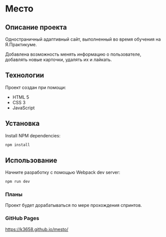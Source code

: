 # Место
## **Описание проекта**
Одностраничный адаптивный сайт, выполненный во время обучения на Я.Практикуме.  

Добавлена возможность менять информацию о пользователе, добавлять новые карточки, удалять их и лайкать.
## **Технологии**
Проект создан при помощи:
* HTML 5
* CSS 3
* JavaScript
## **Установка**
Install NPM dependencies:

```sh
npm install
```
## **Использование**
Начните разработку с помощью Webpack dev server:

```sh
npm run dev
```
### **Планы**
Проект будет дорабатываться по мере прохождения спринтов.
### **GitHub Pages**
https://k3658.github.io/mesto/

